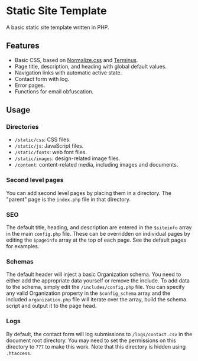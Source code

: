 # Static Site Template #

A basic static site template written in PHP.

## Features ##

*   Basic CSS, based on [Normalize.css](http://necolas.github.io/normalize.css/) and [Terminus](https://github.com/castlegateit/terminus).
*   Page title, description, and heading with global default values.
*   Navigation links with automatic active state.
*   Contact form with log.
*   Error pages.
*   Functions for email obfuscation.

## Usage ##

### Directories ###

*   `/static/css`: CSS files.
*   `/static/js`: JavaScript files.
*   `/static/fonts`: web font files.
*   `/static/images`: design-related image files.
*   `/content`: content-related media, including images and documents.

### Second level pages ###

You can add second level pages by placing them in a directory. The "parent" page is the `index.php` file in that directory.

### SEO ###

The default title, heading, and description are entered in the `$siteinfo` array in the main `config.php` file. These can be overridden on individual pages by editing the `$pageinfo` array at the top of each page. See the default pages for examples.

### Schemas ### 

The default header will inject a basic Organization schema. You need to either add the appropriate data yourself or remove the include.
To add data to the schema, simply edit the `/includes/config.php` file. You can specify any valid Organization property in the `$config_schema` array and the included `organization.php` file will iterate
over the array, build the schema script and output it to the page head. 

### Logs ###

By default, the contact form will log submissions to `/logs/contact.csv` in the document root directory. You may need to set the permissions on this directory to `777` to make this work. Note that this directory is hidden using `.htaccess`.

